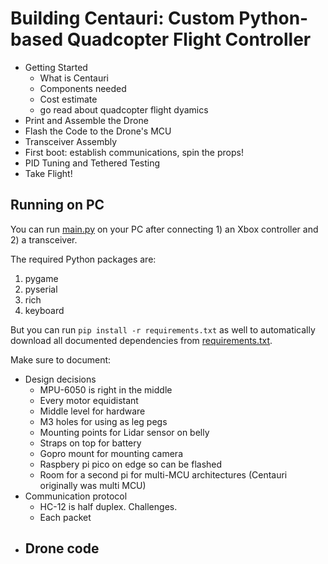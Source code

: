 # Building Centauri: Custom Python-based Quadcopter Flight Controller
- Getting Started 
    - What is Centauri
    - Components needed
    - Cost estimate
    - go read about quadcopter flight dyamics
- Print and Assemble the Drone
- Flash the Code to the Drone's MCU
- Transceiver Assembly
- First boot: establish communications, spin the props!
- PID Tuning and Tethered Testing
- Take Flight!


## Running on PC
You can run [main.py](./src/controller/PC/main.py) on your PC after connecting 1) an Xbox controller and 2) a transceiver.

The required Python packages are:
1. pygame
2. pyserial
3. rich
4. keyboard

But you can run `pip install -r requirements.txt` as well to automatically download all documented dependencies from [requirements.txt](./src/controller/PC/requirements.txt).

Make sure to document:
- Design decisions
    - MPU-6050 is right in the middle
    - Every motor equidistant
    - Middle level for hardware
    - M3 holes for using as leg pegs
    - Mounting points for Lidar sensor on belly
    - Straps on top for battery
    - Gopro mount for mounting camera
    - Raspbery pi pico on edge so can be flashed
    - Room for a second pi for multi-MCU architectures (Centauri originally was multi MCU)
- Communication protocol
    - HC-12 is half duplex. Challenges.
    - Each packet
- Drone code
    - 